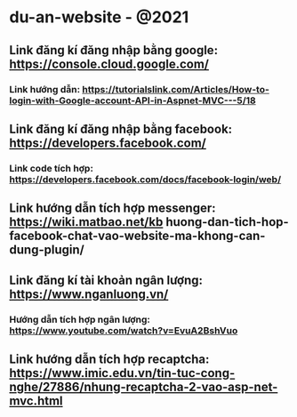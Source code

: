 # du-an-website - @2021
## Link đăng kí đăng nhập bằng google: https://console.cloud.google.com/
### Link hướng dẫn: https://tutorialslink.com/Articles/How-to-login-with-Google-account-API-in-Aspnet-MVC---5/18
## Link đăng kí đăng nhập bằng facebook: https://developers.facebook.com/
### Link code tích hợp: https://developers.facebook.com/docs/facebook-login/web/
## Link hướng dẫn tích hợp messenger: https://wiki.matbao.net/kb huong-dan-tich-hop-facebook-chat-vao-website-ma-khong-can-dung-plugin/
## Link đăng kí tài khoản ngân lượng: https://www.nganluong.vn/
### Hướng dẫn tích hợp ngân lượng: https://www.youtube.com/watch?v=EvuA2BshVuo
## Link hướng dẫn tích hợp recaptcha: https://www.imic.edu.vn/tin-tuc-cong-nghe/27886/nhung-recaptcha-2-vao-asp-net-mvc.html
